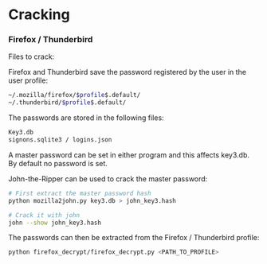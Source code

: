 # Cracking

### Firefox / Thunderbird

Files to crack:

Firefox and Thunderbird save the password registered by the user in the user
profile:

```bash
~/.mozilla/firefox/$profile$.default/
~/.thunderbird/$profile$.default/
```

The passwords are stored in the following files:

```bash
Key3.db
signons.sqlite3 / logins.json
```

A master password can be set in either program and this affects key3.db. By
default no password is set.

John-the-Ripper can be used to crack the master password:

```bash
# First extract the master password hash
python mozilla2john.py key3.db > john_key3.hash

# Crack it with john
john --show john_key3.hash
```

The passwords can then be extracted from the Firefox / Thunderbird profile:

```bash
python firefox_decrypt/firefox_decrypt.py <PATH_TO_PROFILE>
```
